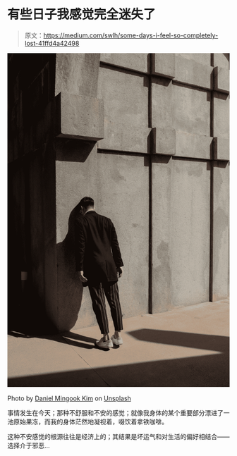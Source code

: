 # 有些日子我感觉完全迷失了

> 原文：<https://medium.com/swlh/some-days-i-feel-so-completely-lost-41ffd4a42498>

![](img/e90e8a6238f8f0be01ee1af4b5a9e88d.png)

Photo by [Daniel Mingook Kim](https://unsplash.com/@danielmingookkim?utm_source=medium&utm_medium=referral) on [Unsplash](https://unsplash.com?utm_source=medium&utm_medium=referral)

事情发生在今天；那种不舒服和不安的感觉；就像我身体的某个重要部分漂进了一池原始果冻，而我的身体茫然地凝视着，啜饮着拿铁咖啡。

这种不安感觉的根源往往是经济上的；其结果是坏运气和对生活的偏好相结合——选择介于邪恶…
